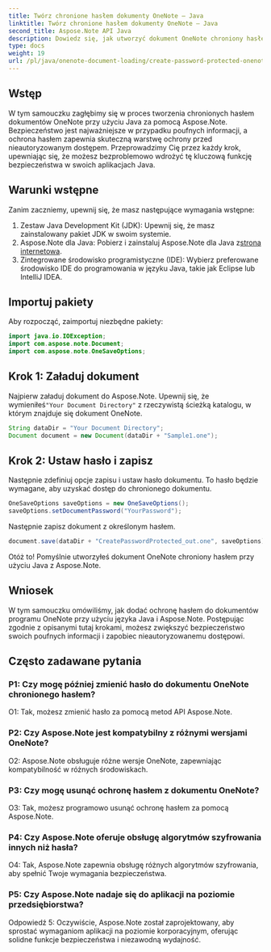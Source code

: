 ```yaml
---
title: Twórz chronione hasłem dokumenty OneNote — Java
linktitle: Twórz chronione hasłem dokumenty OneNote — Java
second_title: Aspose.Note API Java
description: Dowiedz się, jak utworzyć dokument OneNote chroniony hasłem w Javie za pomocą Aspose.Note. Zwiększ bezpieczeństwo, wykonując samouczki krok po kroku.
type: docs
weight: 19
url: /pl/java/onenote-document-loading/create-password-protected-onenote/
---
```

## Wstęp

W tym samouczku zagłębimy się w proces tworzenia chronionych hasłem dokumentów OneNote przy użyciu Java za pomocą Aspose.Note. Bezpieczeństwo jest najważniejsze w przypadku poufnych informacji, a ochrona hasłem zapewnia skuteczną warstwę ochrony przed nieautoryzowanym dostępem. Przeprowadzimy Cię przez każdy krok, upewniając się, że możesz bezproblemowo wdrożyć tę kluczową funkcję bezpieczeństwa w swoich aplikacjach Java.

## Warunki wstępne

Zanim zaczniemy, upewnij się, że masz następujące wymagania wstępne:

1. Zestaw Java Development Kit (JDK): Upewnij się, że masz zainstalowany pakiet JDK w swoim systemie.
2. Aspose.Note dla Java: Pobierz i zainstaluj Aspose.Note dla Java z[strona internetowa](https://releases.aspose.com/note/java/).
3. Zintegrowane środowisko programistyczne (IDE): Wybierz preferowane środowisko IDE do programowania w języku Java, takie jak Eclipse lub IntelliJ IDEA.

## Importuj pakiety

Aby rozpocząć, zaimportuj niezbędne pakiety:

```java
import java.io.IOException;
import com.aspose.note.Document;
import com.aspose.note.OneSaveOptions;
```

## Krok 1: Załaduj dokument

 Najpierw załaduj dokument do Aspose.Note. Upewnij się, że wymieniłeś`"Your Document Directory"` z rzeczywistą ścieżką katalogu, w którym znajduje się dokument OneNote.

```java
String dataDir = "Your Document Directory";
Document document = new Document(dataDir + "Sample1.one");
```

## Krok 2: Ustaw hasło i zapisz

Następnie zdefiniuj opcje zapisu i ustaw hasło dokumentu. To hasło będzie wymagane, aby uzyskać dostęp do chronionego dokumentu.

```java
OneSaveOptions saveOptions = new OneSaveOptions();
saveOptions.setDocumentPassword("YourPassword");
```

Następnie zapisz dokument z określonym hasłem.

```java
document.save(dataDir + "CreatePasswordProtected_out.one", saveOptions);
```

Otóż to! Pomyślnie utworzyłeś dokument OneNote chroniony hasłem przy użyciu Java z Aspose.Note.

## Wniosek

W tym samouczku omówiliśmy, jak dodać ochronę hasłem do dokumentów programu OneNote przy użyciu języka Java i Aspose.Note. Postępując zgodnie z opisanymi tutaj krokami, możesz zwiększyć bezpieczeństwo swoich poufnych informacji i zapobiec nieautoryzowanemu dostępowi.

## Często zadawane pytania

### P1: Czy mogę później zmienić hasło do dokumentu OneNote chronionego hasłem?

O1: Tak, możesz zmienić hasło za pomocą metod API Aspose.Note.

### P2: Czy Aspose.Note jest kompatybilny z różnymi wersjami OneNote?

O2: Aspose.Note obsługuje różne wersje OneNote, zapewniając kompatybilność w różnych środowiskach.

### P3: Czy mogę usunąć ochronę hasłem z dokumentu OneNote?

O3: Tak, możesz programowo usunąć ochronę hasłem za pomocą Aspose.Note.

### P4: Czy Aspose.Note oferuje obsługę algorytmów szyfrowania innych niż hasła?

O4: Tak, Aspose.Note zapewnia obsługę różnych algorytmów szyfrowania, aby spełnić Twoje wymagania bezpieczeństwa.

### P5: Czy Aspose.Note nadaje się do aplikacji na poziomie przedsiębiorstwa?

Odpowiedź 5: Oczywiście, Aspose.Note został zaprojektowany, aby sprostać wymaganiom aplikacji na poziomie korporacyjnym, oferując solidne funkcje bezpieczeństwa i niezawodną wydajność.